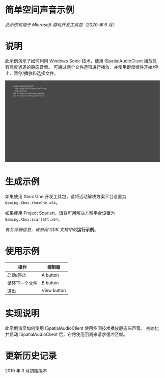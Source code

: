 # 简单空间声音示例

*此示例可用于 Microsoft 游戏开发工具包（2020 年 6 月）*

# 说明

此示例演示了如何利用 Windows Sonic 技术，使用 ISpatialAudioClient 播放具有高度通道的静态音频。 可通过两个文件选项进行播放，并使用键盘控件开始/停止、暂停/播放和选择文件。

![](./media/image1.png)

# 生成示例

如果使用 Xbox One 开发工具包，请将活动解决方案平台设置为 `Gaming.Xbox.XboxOne.x64`。

如果使用 Project Scarlett，请将可用解决方案平台设置为 `Gaming.Xbox.Scarlett.x64`。

*有关详细信息，请参阅* *GDK 文档中的*__运行示例__。&nbsp;

# 使用示例

| 操作 | 控制器 |
|---|---|
| 启动/停止 | A button |
| 循环下一个文件 | B button |
| 退出 | View button |

# 实现说明

此示例演示如何使用 ISpatialAudioClient 使用空间技术播放静态床声音。 初始化并启动 ISpatialAudioClient 后，它将使用回调来请求缓冲区帧。

# 更新历史记录

2019 年 3 月初始版本


